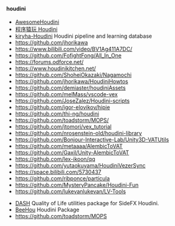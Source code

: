 #### houdini
- [AwesomeHoudini](https://github.com/wyhinton/AwesomeHoudini)
- [程序猿玩 Houdini](https://zhuanlan.zhihu.com/letshoudini)
- [kiryha-Houdini](https://github.com/kiryha/Houdini) Houdini pipeline and learning database
- https://github.com/jhorikawa
- https://www.bilibili.com/video/BV1Ag411A7DC/
- https://github.com/FofightFong/All_In_One
- https://forums.odforce.net/
- https://www.houdinikitchen.net/
- https://github.com/ShoheiOkazaki/Nagamochi
- https://github.com/jhorikawa/HoudiniHowtos
- https://github.com/demiaster/houdiniAssets
- https://github.com/melMass/vscode-vex
- https://github.com/JoseZalez/Houdini-scripts
- https://github.com/igor-elovikov/hipie
- https://github.com/thi-ng/houdini
- https://github.com/toadstorm/MOPS/
- https://github.com/jtomori/vex_tutorial
- https://github.com/nrosenstein-old/houdini-library
- https://github.com/Bonjour-Interactive-Lab/Unity3D-VATUtils
- https://github.com/metaaaa/AlembicToVAT
- https://github.com/Gaxil/Unity-AlembicToVAT
- https://github.com/lex-ikoon/qq
- https://github.com/yutaokuyama/HoudiniVezerSync
- https://space.bilibili.com/5730437
- https://github.com/ribponce/particula
- https://github.com/MysteryPancake/Houdini-Fun
- https://github.com/lukevanlukevan/LV-Tools
* [DASH](https://github.com/probiner/DASH) Quality of Life utilities package for SideFX Houdini.
* [BeeHou](https://github.com/simonreeves/BeeHou) Houdini Package 
* https://github.com/toadstorm/MOPS